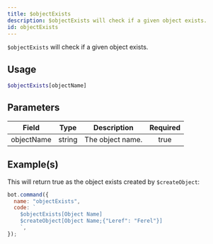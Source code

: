 ```yaml
---
title: $objectExists
description: $objectExists will check if a given object exists.
id: objectExists
---
```


`$objectExists` will check if a given object exists.

## Usage

```php
$objectExists[objectName]
```

## Parameters

| Field      | Type   | Description      | Required |
| ---------- | ------ | ---------------- | :------: |
| objectName | string | The object name. |   true   |

## Example(s)

This will return true as the object exists created by `$createObject`:

```javascript
bot.command({
  name: "objectExists",
  code: `
    $objectExists[Object Name]
    $createObject[Object Name;{"Leref": "Ferel"}]
    `,
});
```
